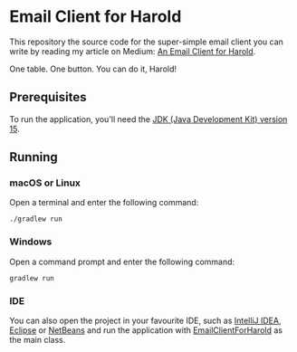 # Email Client for Harold
This repository the source code for the super-simple email client you can write
by reading my article on Medium:
[An Email Client for Harold](https://leblancjs.medium.com/un-client-courriel-pour-manon-89c2bd32926a).

One table. One button. You can do it, Harold!

## Prerequisites
To run the application, you'll need the
[JDK (Java Development Kit) version 15](https://jdk.java.net/15/).

## Running
### macOS or Linux
Open a terminal and enter the following command:
```shell
./gradlew run
```

### Windows
Open a command prompt and enter the following command:
```shell
gradlew run
```

### IDE
You can also open the project in your favourite IDE, such as
[IntelliJ IDEA](https://www.jetbrains.com/idea/),
[Eclipse](https://www.eclipse.org/downloads/packages/release/luna/sr2/eclipse-ide-java-developers) or
[NetBeans](https://netbeans.apache.org) and run the application with
[EmailClientForHarold](src/main/java/com/github/leblancjs/email/client/harold/EmailClientForHarold.java)
as the main class.
